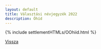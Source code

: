 ```yaml
---
layout: default
title: Választási névjegyzék 2022
description: Óhíd
---
```


{% include settlementHTMLs/OOhiid.html %}

[Vissza](../)
